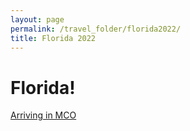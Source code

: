 ```yaml
---
layout: page
permalink: /travel_folder/florida2022/
title: Florida 2022
---
```


# Florida! 

[Arriving in MCO](https://stuartmonro.github.io/travel_folder/arriving 'The Airport')


